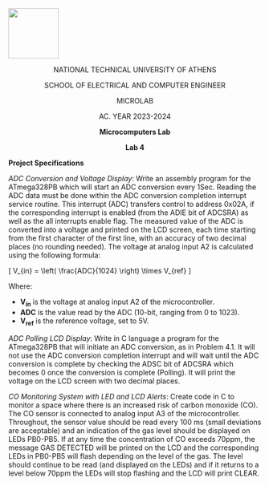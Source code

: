 <img align="center" width="100" height="100" src="https://lh5.googleusercontent.com/proxy/MRBDx8ZGLT3hSY5t3q2KhUkOG_Gzt5I7GlafOJ8LYyeep_qBNeylB6YoIZasv3_iTLDBCqOXg9Co3vtRMeDpDQAlV7wftJTaEOPXEjBocWE">
<p align="center">
  NATIONAL TECHNICAL UNIVERSITY OF ATHENS 
</p>
<p align="center">
  SCHOOL OF ELECTRICAL AND COMPUTER ENGINEER
</p>
<p align="center">
  MICROLAB
</p>
<p align="center">
  AC. YEAR 2023-2024
</p>
<p align="center">
  <b>Microcomputers Lab</b>
</p>
<p align="center">
  <b>Lab 4</b>
</p>



**Project Specifications**

*ADC Conversion and Voltage Display*: 
Write an assembly program for the ATmega328PB which will start an ADC conversion every 1Sec. Reading the ADC data must be done within the ADC conversion completion interrupt service routine. This interrupt (ADC) transfers control to address 0x02A, if the corresponding interrupt is enabled (from the ADIE bit of ADCSRA) as well as the all interrupts enable flag. The measured value of the ADC is converted into a voltage and printed on the LCD screen, each time starting from the first character of the first line, with an accuracy of two decimal places (no rounding needed).
The voltage at analog input A2 is calculated using the following formula:

\[ V_{in} = \left( \frac{ADC}{1024} \right) \times V_{ref} \]

Where:
- **V<sub>in</sub>** is the voltage at analog input A2 of the microcontroller.
- **ADC** is the value read by the ADC (10-bit, ranging from 0 to 1023).
- **V<sub>ref</sub>** is the reference voltage, set to 5V.

*ADC Polling LCD Display*: 
Write in C language a program for the ATmega328PB that will initiate an ADC conversion, as in Problem 4.1. It will not use the ADC conversion completion interrupt and will wait until the ADC conversion is complete by checking the ADSC bit of ADCSRA which becomes 0 once the conversion is complete (Polling). It will print the voltage on the LCD screen with two decimal places.

*CO Monitoring System with LED and LCD Alerts*: 
Create code in C to monitor a space where there is an increased risk of carbon monoxide (CO). The CO sensor is connected to analog input A3 of the microcontroller.
Throughout, the sensor value should be read every 100 ms (small deviations are acceptable) and an indication of the gas level should be displayed on LEDs PB0-PB5. If at any time the concentration of CO exceeds 70ppm, the message GAS DETECTED will be printed on the LCD and the corresponding LEDs in PB0-PB5 will flash depending on the level of the gas. The level should continue to be read (and displayed on the LEDs) and if it returns to a level below 70ppm the LEDs will stop flashing and the LCD will print CLEAR.